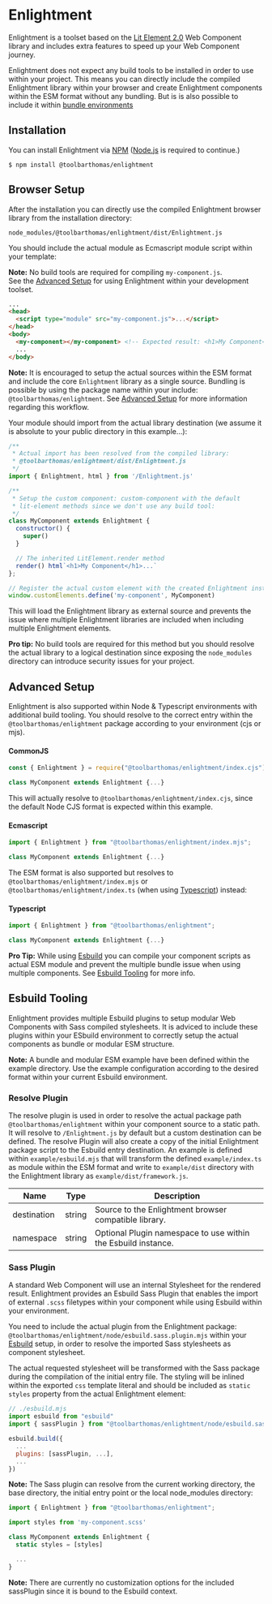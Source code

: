 # Enlightment

Enlightment is a toolset based on the [Lit Element 2.0](https://github.com/lit/lit/) Web Component library and includes extra features to speed up your Web Component journey.

Enlightment does not expect any build tools to be installed in order to use within your project. This means you can directly include the compiled Enlightment library within your browser and create Enlightment components within the ESM format without any bundling. But is is also possible to include it within [bundle environments](#advanced-setup)

## Installation

You can install Enlightment via [NPM](https://npmjs.com) ([Node.js]([http:](https://nodejs.org/)) is required to continue.)

```
$ npm install @toolbarthomas/enlightment
```


<a id="browser-setup"></a>
## Browser Setup

After the installation you can directly use the compiled Enlightment browser library from the installation directory:

```
node_modules/@toolbarthomas/enlightment/dist/Enlightment.js
```

You should include the actual module as Ecmascript module script within your template:

**Note:** No build tools are required for compiling `my-component.js`.<br/>See the [Advanced Setup](#advanced-setup) for using Enlightment within your development toolset.


```html
...
<head>
  <script type="module" src="my-component.js">...</script>
</head>
<body>
  <my-component></my-component> <!-- Expected result: <h1>My Component<h1> -->
  ...
</body>
```

**Note:** It is encouraged to setup the actual sources within the ESM format and include the core `Enlightment` library as a single source. Bundling is possible by using the package name within your include: `@toolbarthomas/enlightment`. See [Advanced Setup](#advanced-setup) for more information regarding this workflow.

Your module should import from the actual library destination (we assume it is absolute to your public directory in this example...):

```js
/**
 * Actual import has been resolved from the compiled library:
 * @toolbarthomas/enlightment/dist/Enlightment.js
 */
import { Enlightment, html } from '/Enlightment.js'

/**
 * Setup the custom component: custom-component with the default
 * lit-element methods since we don't use any build tool:
 */
class MyComponent extends Enlightment {
  constructor() {
    super()
  }

  // The inherited LitElement.render method
  render() html`<h1>My Component</h1>...`
};

// Register the actual custom element with the created Enlightment instance.
window.customElements.define('my-component', MyComponent)

```
This will load the Enlightment library as external source and prevents the issue where multiple Enlightment libraries are included when including multiple Enlightment elements.

**Pro tip:** No build tools are required for this method but you should resolve the actual library to a logical destination since exposing the `node_modules` directory can introduce security issues for your project.

<a id="advanced-setup"></a>
## Advanced Setup

Enlightment is also supported within Node & Typescript environments with additional build tooling. You should resolve to the correct entry within the `@toolbarthomas/enlightment` package according to your environment (cjs or mjs).

#### CommonJS

```cjs
const { Enlightment } = require("@toolbarthomas/enlightment/index.cjs");

class MyComponent extends Enlightment {...}

```
This will actually resolve to `@toolbarthomas/enlightment/index.cjs`, since the
default Node CJS format is expected within this example.

#### Ecmascript

```mjs
import { Enlightment } from "@toolbarthomas/enlightment/index.mjs";

class MyComponent extends Enlightment {...}

```

The ESM format is also supported but resolves to `@toolbarthomas/enlightment/index.mjs` or `@toolbarthomas/enlightment/index.ts` (when using [Typescript](https://www.typescriptlang.org/)) instead:

#### Typescript

```ts
import { Enlightment } from "@toolbarthomas/enlightment";

class MyComponent extends Enlightment {...}

```

**Pro Tip:** While using [Esbuild](https://esbuild.github.io/) you can compile your component scripts as actual ESM module and prevent the multiple bundle issue when using multiple components. See [Esbuild Tooling](#esbuild-tooling) for more info.

<a id="esbuild-tooling"></a>
## Esbuild Tooling

Enlightment provides multiple Esbuild plugins to setup modular Web Components with Sass compiled stylesheets. It is adviced to include these plugins within your ESbuild environment to correctly setup the actual components as bundle or modular ESM structure.

**Note:** A bundle and modular ESM example have been defined within the example directory. Use the example configuration according to the desired format within your current Esbuild environment.

### Resolve Plugin

The resolve plugin is used in order to resolve the actual package path `@toolbarthomas/enlightment` within your component source to a static path.
It will resolve to `/Enlightment.js` by default but a custom destination can be defined. The resolve Plugin will also create a copy of the initial Enlightment package script to the Esbuild entry destination.
An example is defined within `example/esbuild.mjs` that will transform the defined `example/index.ts` as module within the ESM format and write to `example/dist` directory with the Enlightment library as `example/dist/framework.js`.

| Name        | Type   | Description                                                   |
| ----------- | ------ | ------------------------------------------------------------- |
| destination | string | Source to the Enlightment browser compatible library.         |
| namespace   | string | Optional Plugin namespace to use within the Esbuild instance. |

### Sass Plugin

A standard Web Component will use an internal Stylesheet for the rendered result.
Enlightment provides an Esbuild Sass Plugin that enables the import of external `.scss` filetypes within your component while using Esbuild within your environment.

You need to include the actual plugin from the Enlightment package: `@toolbarthomas/enlightment/node/esbuild.sass.plugin.mjs` within your [Esbuild](https://esbuild.github.io/api/) setup, in order to resolve the imported Sass stylesheets as component stylesheet.

The actual requested stylesheet will be transformed with the Sass package during the compilation of the initial entry file. The styling will be inlined within the exported `css` template literal and should be included as `static styles` property from the actual Enlightment element:

```mjs
// ./esbuild.mjs
import esbuild from "esbuild"
import { sassPlugin } from "@toolbarthomas/enlightment/node/esbuild.sass.plugin.mjs"

esbuild.build({
  ...
  plugins: [sassPlugin, ...],
  ...
})

```
**Note:** The Sass plugin can resolve from the current working directory, the base directory, the initial entry point or the local node_modules directory:

```ts
import { Enlightment } from "@toolbarthomas/enlightment";

import styles from 'my-component.scss'

class MyComponent extends Enlightment {
  static styles = [styles]

  ...
}

```

**Note:** There are currently no customization options for the included sassPlugin since it is bound to the Esbuild context.